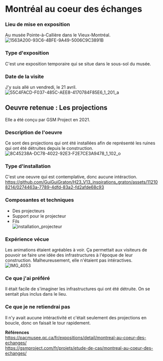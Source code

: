 # Montréal au coeur des échanges  
### Lieu de mise en exposition  
Au musée Pointe-à-Callière dans le Vieux-Montréal.  
![1563A200-93C6-4BFE-9A49-5006C9C3891B](https://github.com/GuiGuiGraton/H23_V13_inspirations_graton/assets/112108214/963c78b4-d31b-4f4d-a7ef-b0f81bb3fb18)  
### Type d'exposition  
C'est une exposition temporaire qui se situe dans le sous-sol du musée.  
### Date de la visite  
J'y suis allé un vendredi, le 21 avril.  
![55C4FACD-F037-485C-AEE8-4170784F85E6_1_201_a](https://github.com/GuiGuiGraton/H23_V13_inspirations_graton/assets/112108214/2d884325-6b11-4ed0-b63e-8cb8cd969ce3)    
## Oeuvre retenue : Les projections  
Elle a été conçu par GSM Project en 2021.  
### Description de l'oeuvre  
Ce sont des projections qui ont été installées afin de représenté les ruines qui ont été détruites depuis le construction.  
![8C45238A-DC78-4022-92E3-F2E7CE3A9478_1_102_o](https://github.com/GuiGuiGraton/H23_V13_inspirations_graton/assets/112108214/7ad95fea-2020-46ec-aaee-f8408f93f27d)  
### Type d'installation  
C'est une oeuvre qui est contemplative, donc aucune intéraction.  
https://github.com/GuiGuiGraton/H23_V13_inspirations_graton/assets/112108214/0274463a-7789-4dfd-83a2-fd2afde68c93  
### Composantes et techniques  
* Des projecteurs  
* Support pour le projecteur  
* Fils  
![installation_projecteur](https://github.com/GuiGuiGraton/H23_V13_inspirations_graton/assets/112108214/31673f04-64b6-4cdc-9829-6e0714e84064)  
### Expérience vécue  
Les animations étaient agréables à voir. Ça permettait aux visiteurs de pouvoir se faire une idée des infrastructures à l'époque de leur construction. Malheureusement, elle n'étaient pas intéractives.  
![IMG_4053](https://github.com/GuiGuiGraton/H23_V13_inspirations_graton/assets/112108214/16cf5aea-63ad-4ccd-b605-868ed72518c6)  
### Ce que j'ai préféré  
Il était facile de s'imaginer les infrastructures qui ont été détruite. On se sentait plus inclus dans le lieu.  
### Ce que je ne retiendrai pas  
Il n'y avait aucune intéractivité et c'était seulement des projections en boucle, donc on faisait le tour rapidement. 

**Références**  
https://pacmusee.qc.ca/fr/expositions/detail/montreal-au-coeur-des-echanges/  
https://gsmproject.com/fr/projets/etude-de-cas/montreal-au-coeur-des-echanges/
